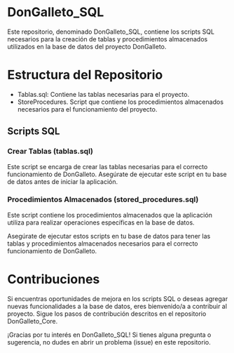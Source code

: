 # DonGalleto_SQL
Este repositorio, denominado DonGalleto_SQL, contiene los scripts SQL necesarios para la creación de tablas y procedimientos almacenados utilizados en la base de datos del proyecto DonGalleto.

# Estructura del Repositorio
- Tablas.sql: Contiene las tablas necesarias para el proyecto.
- StoreProcedures. Script que contiene los procedimientos almacenados necesarios para el funcionamiento del proyecto.

## Scripts SQL
### Crear Tablas (tablas.sql)
Este script se encarga de crear las tablas necesarias para el correcto funcionamiento de DonGalleto. Asegúrate de ejecutar este script en tu base de datos antes de iniciar la aplicación.

### Procedimientos Almacenados (stored_procedures.sql)
Este script contiene los procedimientos almacenados que la aplicación utiliza para realizar operaciones específicas en la base de datos.

Asegúrate de ejecutar estos scripts en tu base de datos para tener las tablas y procedimientos almacenados necesarios para el correcto funcionamiento de DonGalleto.

# Contribuciones
Si encuentras oportunidades de mejora en los scripts SQL o deseas agregar nuevas funcionalidades a la base de datos, eres bienvenido/a a contribuir al proyecto. Sigue los pasos de contribución descritos en el repositorio DonGalleto_Core.

¡Gracias por tu interés en DonGalleto_SQL! Si tienes alguna pregunta o sugerencia, no dudes en abrir un problema (issue) en este repositorio.






